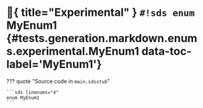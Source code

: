 # :test_tube:{ title="Experimental" } `#!sds enum` MyEnum1 {#tests.generation.markdown.enums.experimental.MyEnum1 data-toc-label='MyEnum1'}

??? quote "Source code in `main.sdsstub`"

    ```sds linenums="4"
    enum MyEnum1
    ```
